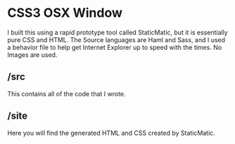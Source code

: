 # CSS3 OSX Window

I built this using a rapid prototype tool called StaticMatic, but it is essentially pure CSS and HTML. The Source languages are Haml and Sass, and I used a behavior file to help get Internet Explorer up to speed with the times. No Images are used.

## /src

This contains all of the code that I wrote.

## /site

Here you will find the generated HTML and CSS created by StaticMatic.
